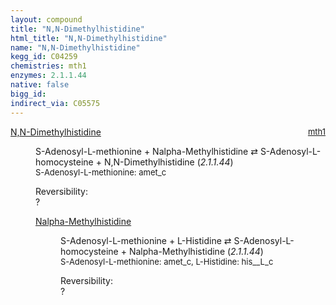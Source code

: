 ```yaml
---
layout: compound
title: "N,N-Dimethylhistidine"
html_title: "N,N-Dimethylhistidine"
name: "N,N-Dimethylhistidine"
kegg_id: C04259
chemistries: mth1
enzymes: 2.1.1.44
native: false
bigg_id:
indirect_via: C05575
---
```

<dl><dt class="rs-product"><a class="link-dark" data-bs-html="true" data-bs-title="KEGG: C04259" data-bs-toggle="tooltip" href="{{ site.url }}{{ site.baseurl }}/compounds/C04259">N,N-Dimethylhistidine</a><span style="float: right; max-width: 40%"><a class="link-dark opacity-50" href="{{ site.url }}{{ site.baseurl }}/chemistries/mth1" style="font-size: small; word-wrap: anywhere;">mth1</a></span></dt><dd><p>S-Adenosyl-L-methionine + Nalpha-Methylhistidine ⇄ S-Adenosyl-L-homocysteine + N,N-Dimethylhistidine (<i>2.1.1.44</i>)<br/><span style="font-size: small;"><span data-bs-html="true" data-bs-title="KEGG: C00019" data-bs-toggle="tooltip">S-Adenosyl-L-methionine</span>: amet_c</span><br/><div class="reversibility_info">Reversibility: <div class="progress"><div aria-valuemax="100" aria-valuemin="0" aria-valuenow="0" class="progress-bar bg-light" role="progressbar" style="width: 100%"></div></div><span>?</span><div class="progress"><div aria-valuemax="10" aria-valuemin="0" aria-valuenow="0" class="progress-bar bg-light" role="progressbar" style="width: 100%"></div></div></div></p><dl><dt><a class="link-dark" data-bs-html="true" data-bs-title="KEGG: C03298" data-bs-toggle="tooltip" href="{{ site.url }}{{ site.baseurl }}/compounds/C03298">Nalpha-Methylhistidine</a><span style="float: right; max-width: 40%"><a class="link-dark opacity-50" href="{{ site.url }}{{ site.baseurl }}/chemistries/None" style="font-size: small; word-wrap: anywhere;"></a></span></dt><dd><p>S-Adenosyl-L-methionine + L-Histidine ⇄ S-Adenosyl-L-homocysteine + Nalpha-Methylhistidine (<i>2.1.1.44</i>)<br/><span style="font-size: small;"><span data-bs-html="true" data-bs-title="KEGG: C00019" data-bs-toggle="tooltip">S-Adenosyl-L-methionine</span>: amet_c, <span data-bs-html="true" data-bs-title="KEGG: C00135" data-bs-toggle="tooltip">L-Histidine</span>: his__L_c</span><br/><div class="reversibility_info">Reversibility: <div class="progress"><div aria-valuemax="100" aria-valuemin="0" aria-valuenow="0" class="progress-bar bg-light" role="progressbar" style="width: 100%"></div></div><span>?</span><div class="progress"><div aria-valuemax="10" aria-valuemin="0" aria-valuenow="0" class="progress-bar bg-light" role="progressbar" style="width: 100%"></div></div></div></p><dl></dl></dd></dl></dd></dl>